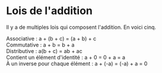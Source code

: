 # Lois de l'addition

Il y a de multiples lois qui composent l'addition. En voici cinq.

Associative : a + (b + c) = (a + b) + c  
Commutative : a + b = b + a  
Distributive : a(b + c) = ab + ac  
Contient un élément d'identité : a + 0 = 0 + a = a  
À un inverse pour chaque élément : a + (-a) = (-a) + a = 0  
